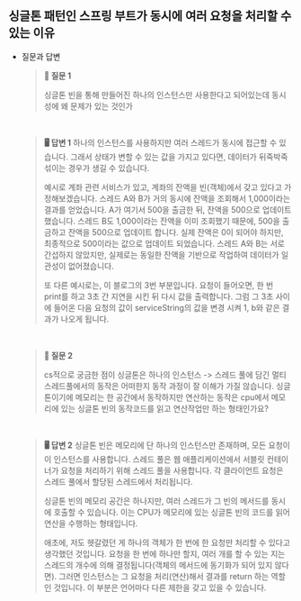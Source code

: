 ## 싱글톤 패턴인 스프링 부트가 동시에 여러 요청을 처리할 수 있는 이유

- 질문과 답변
    
    > **🤔 질문 1**
    >
    >  싱글톤 빈을 통해 만들어진 하나의 인스턴스만 사용한다고 되어있는데 동시성에 왜 문제가 있는 것인가
    
    <br>
    
    > **🖥️ 답변 1**
    > 하나의 인스턴스를 사용하지만 여러 스레드가 동시에 접근할 수 있습니다. 그래서 상태가 변할 수 있는 값을 가지고 있다면, 데이터가 뒤죽박죽 섞이는 경우가 생길 수 있습니다.
    >
    > 예시로 계좌 관련 서비스가 있고, 계좌의 잔액을 빈(객체)에서 갖고 있다고 가정해보겠습니다.
    > 스레드 A와 B가 거의 동시에 잔액을 조회해서 1,000이라는 결과를 얻었습니다.
    > A가 여기서 500을 출금한 뒤, 잔액을 500으로 업데이트 했습니다.
    > 스레드 B도 1,000이라는 잔액을 이미 조회했기 때문에, 500을 출금하고 잔액을 500으로 업데이트 합니다.
    > 실제 잔액은 0이 되어야 하지만, 최종적으로 500이라는 값으로 업데이트 되었습니다.
    > 스레드 A와 B는 서로 간섭하지 않았지만, 실제로는 동일한 잔액을 기반으로 작업하여 데이터가 일관성이 없어졌습니다.
    >
    > 또 다른 예시로는, 이 블로그의 3번 부분입니다.
    > 요청이 들어오면, 한 번 print를 하고 3초 간 지연을 시킨 뒤 다시 값을 출력합니다. 그럼 그 3초 사이에 들어온 다음 요청의 값이 serviceString의 값을 변경 시켜 1, b와 같은 결과가 나오게 됩니다.

    <br>

    > **🤔 질문 2**
    >
    > cs적으로 궁금한 점이 싱글톤은 하나의 인스턴스 -> 스레드 풀에 담긴 멀티스레드풀에서의 동작은 어떠한지
    > 동작 과정이 잘 이해가 가질 않습니다.
    > 싱글톤이기에 메모리는 한 공간에서 동작하지만
    > 연산하는 동작은 cpu에서 메모리에 있는 싱글톤 빈의 동작코드를 읽고 연산작업만 하는 형태인가요?

    <br>

    > **🖥️ 답변 2**
    > 싱글톤 빈은 메모리에 단 하나의 인스턴스만 존재하며, 모든 요청이 이 인스턴스를 사용합니다.
    > 스레드 풀은 웹 애플리케이션에서 서블릿 컨테이너가 요청을 처리하기 위해 스레드 풀을 사용합니다. 각 클라이언트 요청은 스레드 풀에서 할당된 스레드에서 처리됩니다.
    >
    > 싱글톤 빈의 메모리 공간은 하나지만, 여러 스레드가 그 빈의 메서드를 동시에 호출할 수 있습니다. 이는 CPU가 메모리에 있는 싱글톤 빈의 코드를 읽어 연산을 수행하는 형태입니다.
    >
    > 애초에, 저도 헷갈렸던 게 하나의 객체가 한 번에 한 요청만 처리할 수 있다고 생각했던 것입니다. 요청을 한 번에 하나만 할지, 여러 개를 할 수 있는 지는 스레드의 개수에 의해 결정됩니다(객체의 메서드에 동기화가 되어 있지 않다면). 그러면 인스턴스는 그 요청을 처리(연산)해서 결과를 return 하는 역할인 것입니다. 이 부분은 언어마다 다른 제한을 갖고 있을 수 있습니다.
